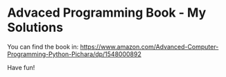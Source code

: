 


# Advaced Programming Book - My Solutions

You can find the book in: https://www.amazon.com/Advanced-Computer-Programming-Python-Pichara/dp/1548000892

Have fun!
